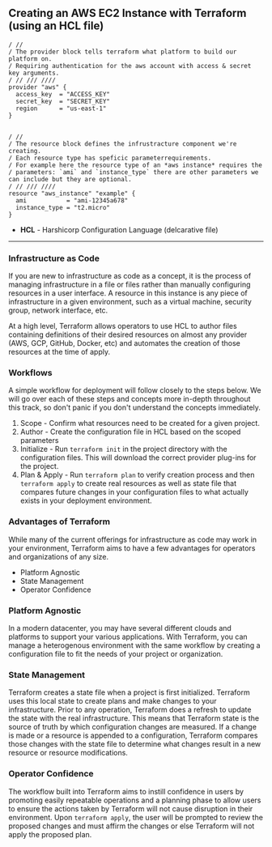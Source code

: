## Creating an AWS EC2 Instance with Terraform (using an HCL file)
```
/ //
/ The provider block tells terraform what platform to build our platform on. 
/ Requiring authentication for the aws account with access & secret key arguments.
/ // /// //// 
provider "aws" {
  access_key  = "ACCESS_KEY"
  secret_key  = "SECRET_KEY"
  region      = "us-east-1"
}


/ //
/ The resource block defines the infrustracture component we're creating.  
/ Each resource type has speficic parameterrequirements.  
/ For example here the resource type of an *aws instance* requires the 
/ parameters: `ami` and `instance_type` there are other parameters we can include but they are optional.
/ // /// ////
resource "aws_instance" "example" {
  ami           = "ami-12345a678"
  instance_type = "t2.micro"
}
```

* **HCL** - Harshicorp Configuration Language (delcarative file)
---
### Infrastructure as Code
If you are new to infrastructure as code as a concept, it is the process of managing infrastructure in a file or files rather than manually configuring resources in a user interface. A resource in this instance is any piece of infrastructure in a given environment, such as a virtual machine, security group, network interface, etc.

At a high level, Terraform allows operators to use HCL to author files containing definitions of their desired resources on almost any provider (AWS, GCP, GitHub, Docker, etc) and automates the creation of those resources at the time of apply.

### Workflows
A simple workflow for deployment will follow closely to the steps below. We will go over each of these steps and concepts more in-depth throughout this track, so don't panic if you don't understand the concepts immediately.

1. Scope - Confirm what resources need to be created for a given project.
2. Author - Create the configuration file in HCL based on the scoped parameters
3. Initialize - Run `terraform init` in the project directory with the configuration files. This will download the correct provider plug-ins for the project.
4. Plan & Apply - Run `terraform plan` to verify creation process and then `terraform apply` to create real resources as well as state file that compares future changes in your configuration files to what actually exists in your deployment environment.

### Advantages of Terraform
While many of the current offerings for infrastructure as code may work in your environment, Terraform aims to have a few advantages for operators and organizations of any size.

* Platform Agnostic
* State Management
* Operator Confidence


### Platform Agnostic
In a modern datacenter, you may have several different clouds and platforms to support your various applications. With Terraform, you can manage a heterogenous environment with the same workflow by creating a configuration file to fit the needs of your project or organization.

### State Management
Terraform creates a state file when a project is first initialized. Terraform uses this local state to create plans and make changes to your infrastructure. Prior to any operation, Terraform does a refresh to update the state with the real infrastructure. This means that Terraform state is the source of truth by which configuration changes are measured. If a change is made or a resource is appended to a configuration, Terraform compares those changes with the state file to determine what changes result in a new resource or resource modifications.

### Operator Confidence
The workflow built into Terraform aims to instill confidence in users by promoting easily repeatable operations and a planning phase to allow users to ensure the actions taken by Terraform will not cause disruption in their environment. Upon `terraform apply`, the user will be prompted to review the proposed changes and must affirm the changes or else Terraform will not apply the proposed plan.

